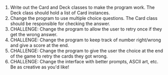 1. Write out the Card and Deck classes to make the program work.  The Deck class should hold a list of Card instances.
2. Change the program to use multiple choice questions.  The Card class should be responsible for checking the answer.
3. CHALLENGE: Change the program to allow the user to retry once if they get the wrong answer.
4. CHALLENGE: Change the program to keep track of number right/wrong and give a score at the end.
5. CHALLENGE: Change the program to give the user the choice at the end of the game to retry the cards they got wrong.
6. CHALLENGE: Change the interface with better prompts, ASCII art, etc.  Be as creative as you'd like!